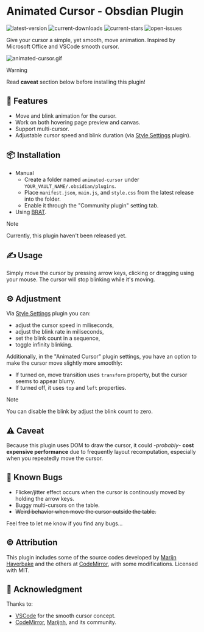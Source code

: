 # Animated Cursor - Obsdian Plugin

![latest-version] ![current-downloads] ![current-stars] ![open-issues]

Give your cursor a simple, yet smooth, move animation. Inspired by Microsoft Office and VSCode smooth cursor.

![animated-cursor.gif](./docs/assests/animated-cursor.gif)

> [!WARNING]
> 
> Read **caveat** section below before installing this plugin!

## 🚀 Features

- Move and blink animation for the cursor.
- Work on both hovering page preview and canvas.
- Support multi-cursor.
- Adjustable cursor speed and blink duration (via [Style Settings][style-settings] plugin).

## 📦 Installation

- Manual
    - Create a folder named `animated-cursor` under `YOUR_VAULT_NAME/.obsidian/plugins`.
    - Place `manifest.json`, `main.js`, and `style.css` from the latest release into the folder.
    - Enable it through the "Community plugin" setting tab.
- Using [BRAT][].

> [!Note]
>
> Currently, this plugin haven't been released yet.

## ✍️ Usage

Simply move the cursor by pressing arrow keys, clicking or dragging using your mouse. The cursor will stop blinking while it's moving.

## ⚙️ Adjustment

Via [Style Settings][style-settings] plugin you can:
- adjust the cursor speed in miliseconds,
- adjust the blink rate in miliseconds,
- set the blink count in a sequence,
- toggle infinity blinking.

Additionally, in the "Animated Cursor" plugin settings, you have an option to make the cursor move slightly more smoothly:
- If turned on, move transition uses `transform` property, but the cursor seems to appear blurry.
- If turned off, it uses `top` and `left` properties.

> [!Note]
>
> You can disable the blink by adjust the blink count to zero.

## ⚠️ Caveat

Because this plugin uses DOM to draw the cursor, it could -_probably_- **cost expensive performance** due to frequently layout recomputation, especially when you repeatedly move the cursor.

## 🐞 Known Bugs

- Flicker/jitter effect occurs when the cursor is continously moved by holding the arrow keys.
- Buggy multi-cursors on the table.
- ~~Weird behavior when move the cursor outside the table.~~

Feel free to let me know if you find any bugs...

## ©️ Attribution

This plugin includes some of the source codes developed by [Marijn Haverbake][marijn] and the others at [CodeMirror][codemirror], with some modifications. Licensed with MIT.

## 🙏 Acknowledgment

Thanks to:
- [VSCode](https://github.com/microsoft/vscode) for the smooth cursor concept.
- [CodeMirror](https://github.com/codemirror), [Marijnh](https://github.com/marijnh), and its community.

[codemirror]: https://github.com/codemirror
[marijn]: https://github.com/marijnh
[style-settings]: https://github.com/mgmeyers/obsidian-style-settings
[BRAT]: https://github.com/TfTHacker/obsidian42-brat

[latest-version]: https://img.shields.io/github/manifest-json/v/kotaindah55/animated-cursor?label=version&link=https%3A%2F%2Fgithub.com%2Fkotaindah55%2Fanimated-cursor%2Freleases
[current-downloads]: https://img.shields.io/github/downloads/kotaindah55/animated-cursor/total?link=https%3A%2F%2Fgithub.com%2Fkotaindah55%2Fanimated-cursor
[current-stars]: https://img.shields.io/github/stars/kotaindah55/animated-cursor?style=flat&link=https%3A%2F%2Fgithub.com%2Fkotaindah55%2Fanimated-cursor%2Fstargazers
[open-issues]: https://img.shields.io/github/issues-search?query=repo%3Akotaindah55%2Fanimated-cursor%20is%3Aopen&label=open%20issues&color=red&link=https%3A%2F%2Fgithub.com%2Fkotaindah55%2Fanimated-cursor%2Fissues